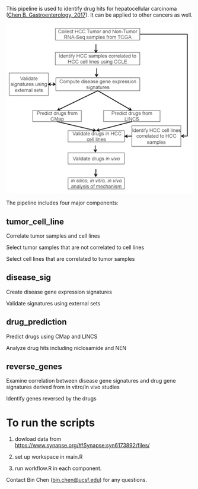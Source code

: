 This pipeline is used to identify drug hits for hepatocellular carcinoma ([Chen B. Gastroenterology, 2017](http://www.gastrojournal.org/article/S0016-5085(17)30264-0/abstract)). It can be applied to other cancers as well. 


![alt text](https://github.com/Bin-Chen-Lab/HCC_NEN/blob/master/workflow_general.png "work flow")


The pipeline includes four major components:

## tumor_cell_line
Correlate tumor samples and cell lines

Select tumor samples that are not correlated to cell lines

Select cell lines that are correlated to tumor samples

## disease_sig
Create disease gene expression signatures

Validate signatures using external sets

## drug_prediction
Predict drugs using CMap and LINCS

Analyze drug hits including niclosamide and NEN

## reverse_genes
Examine correlation between disease gene signatures and drug gene signatures derived from in vitro/in vivo studies

Identify genes reversed by the drugs

# To run the scripts
1) dowload data from https://www.synapse.org/#!Synapse:syn6173892/files/

2) set up workspace in main.R

3) run workflow.R in each component.

Contact Bin Chen (bin.chen@ucsf.edu) for any questions.
